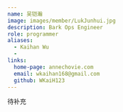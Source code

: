 ```yaml
---
name: 吴铠瀚
image: images/member/LukJunhui.jpg
description: Bark Ops Engineer
role: programmer
aliases:
  - Kaihan Wu
  - 
links:
  home-page: annechovie.com
  email: wkaihan168@gmail.com
  github: WKaiH123
---
```


待补充
